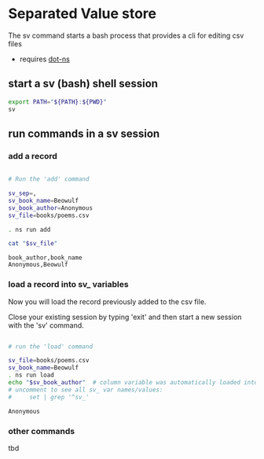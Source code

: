 # Separated Value store

The sv command starts a bash process that provides a cli for editing csv files

- requires [dot-ns](https://github.com/koreyhinton/dot-ns)

## start a sv (bash) shell session

```sh
export PATH="${PATH}:${PWD}"
sv
```

## run commands in a sv session

### add a record

```sh

# Run the 'add' command

sv_sep=,
sv_book_name=Beowulf
sv_book_author=Anonymous
sv_file=books/poems.csv

. ns run add

cat "$sv_file"
```

```
book_author,book_name
Anonymous,Beowulf
```

### load a record into sv_ variables

Now you will load the record previously added to the csv file.

Close your existing session by typing 'exit' and then start a new session with
the 'sv' command.

```sh

# run the 'load' command

sv_file=books/poems.csv
sv_book_name=Beowulf
. ns run load
echo "$sv_book_author"  # column variable was automatically loaded into memory
# uncomment to see all sv_ var names/values:
#     set | grep '^sv_'
```

```
Anonymous
```

### other commands

tbd
